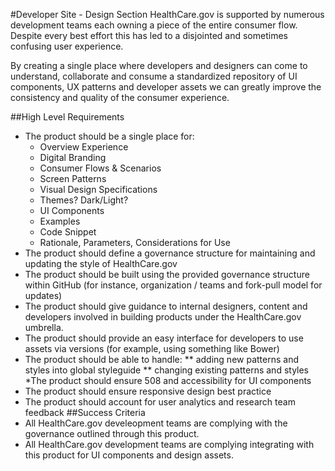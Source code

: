 #Developer Site - Design Section
HealthCare.gov is supported by numerous development teams each owning a piece of the entire consumer flow.  Despite every best effort this has led to a disjointed and sometimes confusing user experience.

By creating a single place where developers and designers can come to understand, collaborate and consume a standardized repository of UI components, UX patterns and developer assets we can greatly improve the consistency and quality of the consumer experience.

##High Level Requirements
* The product should be a single place for:
  * Overview Experience
  * Digital Branding
  * Consumer Flows & Scenarios
  * Screen Patterns
  * Visual Design Specifications
  * Themes? Dark/Light?
  * UI Components
  * Examples
  * Code Snippet
  * Rationale, Parameters, Considerations for Use
* The product should define a governance structure for maintaining and updating the style of HealthCare.gov
* The product should be built using the provided governance structure within GitHub (for instance, organization / teams and fork-pull model for updates)
* The product should give guidance to internal designers, content and developers involved in building products under the HealthCare.gov umbrella.
* The product should provide an easy interface for developers to use assets via versions (for example, using something like Bower)
* The product should be able to handle: 
** adding new patterns and styles into global styleguide
** changing existing patterns and styles
*The product should ensure 508 and accessibility for UI components
* The product should ensure responsive design best practice
* The product should account for user analytics and research team feedback
##Success Criteria
* All HealthCare.gov develeopment teams are complying with the governance outlined through this product.
* All HealthCare.gov development teams are complying integrating with this product for UI components and design assets.


